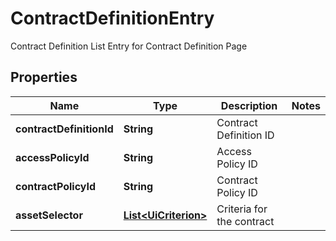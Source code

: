 

# ContractDefinitionEntry

Contract Definition List Entry for Contract Definition Page

## Properties

| Name | Type | Description | Notes |
|------------ | ------------- | ------------- | -------------|
|**contractDefinitionId** | **String** | Contract Definition ID |  |
|**accessPolicyId** | **String** | Access Policy ID |  |
|**contractPolicyId** | **String** | Contract Policy ID |  |
|**assetSelector** | [**List&lt;UiCriterion&gt;**](UiCriterion.md) | Criteria for the contract |  |




